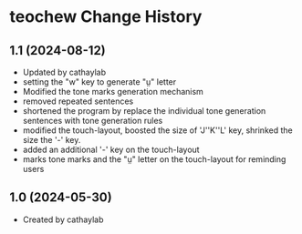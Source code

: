 teochew Change History
====================

1.1 (2024-08-12)
----------------
* Updated by cathaylab
* setting the "w" key to generate "ṳ" letter 
* Modified the tone marks generation mechanism
* removed repeated sentences
* shortened the program by replace the individual tone generation sentences with tone generation rules
* modified the touch-layout, boosted the size of 'J''K''L' key, shrinked the size the '-' key.
* added an additional '-' key on the touch-layout
* marks tone marks and the "ṳ" letter on the touch-layout for reminding users

1.0 (2024-05-30)
----------------
* Created by cathaylab
